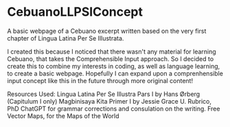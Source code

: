 # CebuanoLLPSIConcept
A basic webpage of a Cebuano excerpt written based on the very first chapter of Lingua Latina Per Se Illustrata. 

I created this because I noticed that there wasn't any material for learning Cebuano, that takes the Comprehensible Input approach. So I decided to create this to combine
my interests in coding, as well as language learning, to create a basic webpage. Hopefully I can expand upon a comprenhensible input concept like this in the future through more original content!


Resources Used:
Lingua Latina Per Se Illustra Pars I by Hans Ørberg (Capitulum I only)
Magbinisaya Kita Primer I by Jessie Grace U. Rubrico, PhD
ChatGPT for grammar corrections and consulation on the writing.
Free Vector Maps, for the Maps of the World
